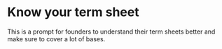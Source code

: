 # Know your term sheet

This is a prompt for founders to understand their term sheets better and make sure to cover a lot of bases.
